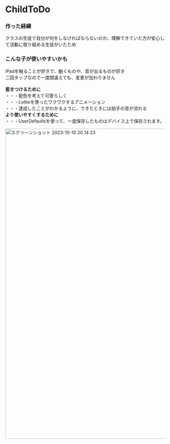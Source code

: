 # ChildToDo<br>

### 作った経緯<br>
クラスの生徒で自分が何をしなければならないのか、理解できていた方が安心して活動に取り組める生徒がいたため<br>
### こんな子が使いやすいかも<br>
iPadを触ることが好きで、動くものや、音が出るものが好き<br>
二回タップなので一度間違えても、変更が加わりません<br>
<br>
__惹きつけるために__<br>
・・・配色を考えて可愛らしく<br>
・・・Lottieを使ったワクワクするアニメーション<br>
・・・達成したことがわかるように、できたときには拍手の音が流れる<br>
__より使いやすくするために__<br>
・・・UserDefaultsを使って、一度保存したものはデバイス上で保存されます。<br>

<img width="976" alt="スクリーンショット 2023-10-10 20 14 23" src="https://github.com/sasasan03/ChildToDo/assets/111943557/e8c6a0e0-e76c-47b8-89db-e7a2b33ef926">

